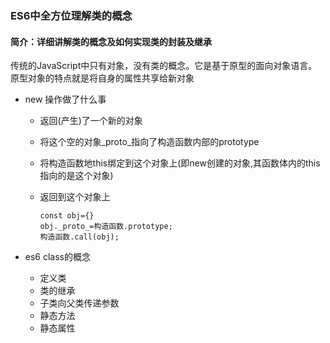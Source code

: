 ### ES6中全方位理解类的概念

#### 简介：详细讲解类的概念及如何实现类的封装及继承

传统的JavaScript中只有对象，没有类的概念。它是基于原型的面向对象语言。原型对象的特点就是将自身的属性共享给新对象

- new 操作做了什么事

  - 返回(产生)了一个新的对象

  - 将这个空的对象_proto_指向了构造函数内部的prototype

  - 将构造函数地this绑定到这个对象上(即new创建的对象,其函数体内的this指向的是这个对象)

  - 返回到这个对象上

    ```
    const obj={}
    obj._proto_=构造函数.prototype;
    构造函数.call(obj);
    ```

- es6 class的概念

  - 定义类
  - 类的继承
  - 子类向父类传递参数
  - 静态方法
  - 静态属性